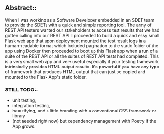 ## Abstract::
When I was working as a Software Developer embedded in an SDET team to provide the SDETs with a quick and simple reporting tool. The army of REST API testers wanted our stakeholders to access test results that we had gotten calling into our REST API. I proceeded to build a quick and easy small Flask web app that upon deployment mounted the test result logs in a human-readable format which included pagination to the static folder of the app using Docker then proceeded to boot up this Flask app when a run of a suite of the REST API or all the suites of REST API tests had completed.  This is a very small web app and very useful especially if your testing framework intrinsically provides HTML output results.  It's powerful if you have any type of framework that produces HTML output that can just be copied and mounted to the Flask App's static folder. 

### STILL TODO:: 
  - unit testing,
  - integration testing,
  - beautifying, and a little branding with a conventional CSS framework or library
  - (not needed right now) but dependency management with Poetry if the App grows.  
